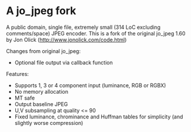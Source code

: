 # A jo_jpeg fork
A public domain, single file, extremely small (314 LoC excluding comments/space) JPEG encoder.
This is a fork of the original jo_jpeg 1.60 by Jon Olick (http://www.jonolick.com/code.html)

Changes from original jo_jpeg:
* Optional file output via callback function

Features:
* Supports 1, 3 or 4 component input (luminance, RGB or RGBX)
* No memory allocation
* MT safe
* Output baseline JPEG
* U,V subsampling at quality <= 90
* Fixed luminance, chrominance and Huffman tables for simplicity (and slightly worse compression)
